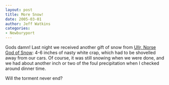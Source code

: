 ```yaml
---
layout: post
title: More Snow!
date: 2005-03-01
author: Jeff Watkins
categories:
- Newburyport
---
```


Gods damn! Last night we received another gift of snow from [Ullr, Norse God of Snow][ullr]: 4-6 inches of nasty white crap, which had to be shovelled away from our cars. Of course, it was still snowing when we were done, and we had about another inch or two of the foul precipitation when I checked around dinner time.

Will the torment never end?

[ullr]: http://www.ealdriht.org/uller.html "Blurb about Ullr, Norse God of Snow"